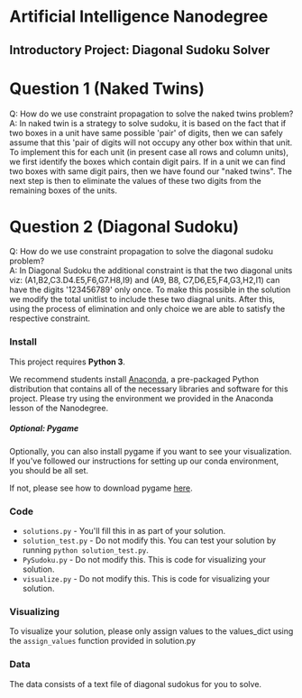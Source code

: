 # Artificial Intelligence Nanodegree
## Introductory Project: Diagonal Sudoku Solver

# Question 1 (Naked Twins)
Q: How do we use constraint propagation to solve the naked twins problem?  
A: In naked twin is a strategy to solve sudoku, it is based on the fact that if two boxes in a unit have same possible 'pair' of digits, then we can safely assume that this 'pair of digits will not occupy any other box within that unit.
To implement this for each unit (in present case all rows and column units), we first identify the boxes which contain digit pairs. If in a unit we can find two boxes with same digit pairs, then we have found our "naked twins". The next step is then to eliminate the values of these two digits from the remaining boxes of the units.

# Question 2 (Diagonal Sudoku)
Q: How do we use constraint propagation to solve the diagonal sudoku problem?  
A: In Diagonal Sudoku the additional constraint is that the two diagonal units viz: (A1,B2,C3.D4.E5,F6,G7.H8,I9) and (A9, B8, C7,D6,E5,F4,G3,H2,I1)
can have the digits '123456789' only once. To make this possible in the solution we modify the total unitlist to include these two diagnal units. After this, using the process of elimination and only choice we are able to satisfy the respective constraint.

### Install

This project requires **Python 3**.

We recommend students install [Anaconda](https://www.continuum.io/downloads), a pre-packaged Python distribution that contains all of the necessary libraries and software for this project. 
Please try using the environment we provided in the Anaconda lesson of the Nanodegree.

##### Optional: Pygame

Optionally, you can also install pygame if you want to see your visualization. If you've followed our instructions for setting up our conda environment, you should be all set.

If not, please see how to download pygame [here](http://www.pygame.org/download.shtml).

### Code

* `solutions.py` - You'll fill this in as part of your solution.
* `solution_test.py` - Do not modify this. You can test your solution by running `python solution_test.py`.
* `PySudoku.py` - Do not modify this. This is code for visualizing your solution.
* `visualize.py` - Do not modify this. This is code for visualizing your solution.

### Visualizing

To visualize your solution, please only assign values to the values_dict using the ```assign_values``` function provided in solution.py

### Data

The data consists of a text file of diagonal sudokus for you to solve.